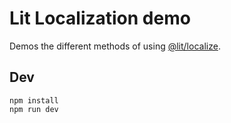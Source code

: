 # Lit Localization demo

Demos the different methods of using [@lit/localize](https://lit.dev/docs/localization/overview/).


## Dev

```
npm install
npm run dev
```
